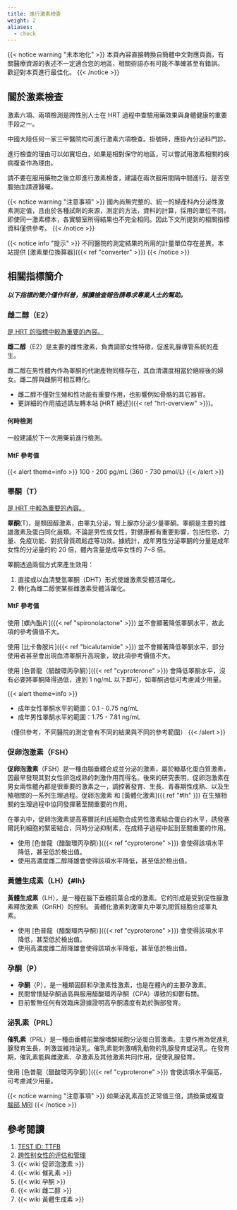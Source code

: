 ```yaml
---
title: 進行激素檢查
weight: 2
aliases:
  - check
---
```


{{< notice warning "未本地化" >}}
本頁內容直接轉換自簡體中文對應頁面，有關醫療資源的表述不一定適合您的地區，相關術語亦有可能不準確甚至有錯誤。
歡迎對本頁進行最佳化。
{{< /notice >}}

## 關於激素檢查

激素六項、兩項檢測是跨性別人士在 HRT 過程中查驗用藥效果與身體健康的重要手段之一。

中國大陸任何一家三甲醫院均可進行激素六項檢查。掛號時，應掛內分泌科門診。

進行檢查的理由可以如實坦白，如果是相對保守的地區，可以嘗試用激素相關的疾病複查作為理由。

請不要在服用藥物之後立即進行激素檢查，建議在兩次服用間隔中間進行。是否空腹抽血請遵醫囑。

{{< notice warning "注意事項" >}}
國內尚無完整的、統一的婦產科內分泌性激素測定值，且由於各種試劑的來源，測定的方法，資料的計算，採用的單位不同，即使同一激素標本，各實驗室所得結果也不完全相同。因此下文所提到的相關指標資料僅供參考。
{{< /notice >}}

{{< notice info "提示" >}}
不同醫院的測定結果的所用的計量單位存在差異，本站提供 [激素單位換算器]({{< ref "converter" >}})
{{< /notice >}}

## 相關指標簡介

**_以下指標的簡介僅作科普，解讀檢查報告請尋求專業人士的幫助。_**

### 雌二醇（E2）

<u>是 HRT 的指標中較為重要的內容。</u>

**雌二醇**（E2）是主要的雌性激素，負責調節女性特徵，促進乳腺導管系統的產生。

雌二醇在男性體內作為睪酮的代謝產物同樣存在，其血清濃度相當於絕經後的婦女。雌二醇與雌酮可相互轉化。

- 雌二醇不僅對生殖和性功能有重要作用，也影響例如骨骼的其它器官。
- 更詳細的作用描述請左轉本站 [HRT 總述]({{< ref "hrt-overview" >}})。

#### 何時檢測

一般建議於下一次用藥前進行檢測。

#### MtF 參考值

{{< alert theme=info >}}
100 - 200 pg/mL (360 - 730 pmol/L)
{{< /alert >}}

### **睪酮（T）**

<u>是 HRT 中較為重要的內容。</u>

**睪酮**(T)，是類固醇激素，由睪丸分泌，腎上腺亦分泌少量睪酮。睪酮是主要的雌雄激素及蛋白同化甾類。不論是男性或女性，對健康都有重要影響，包括性慾、力量、免疫功能、對抗骨質疏鬆症等功效。據統計，成年男性分泌睪酮的分量是成年女性的分泌量的約 20 倍，體內含量是成年女性的 7~8 倍。

睪酮透過兩個方式來產生效用：

1. 直接或以血清雙氫睪酮（DHT）形式使雄激素受體活躍化。
1. 轉化為雌二醇使某些雌激素受體活躍化。

#### MtF 參考值

使用 [螺內酯片]({{< ref "spironolactone" >}}) 並不會顯著降低睪酮水平，故此項的參考價值不大。

使用 [比卡魯胺片]({{< ref "bicalutamide" >}}) 並不會顯著降低睪酮水平，部分使用者甚至會出現血清睪酮升高現象，故此項參考價值不大。

使用 [色普龍（醋酸環丙孕酮）]({{< ref "cyproterone" >}}) 會降低睪酮水平，沒有必要將睪酮降得過低，達到 1 ng/mL 以下即可，如睪酮過低可考慮減少用量。

{{< alert theme=info >}}

- 成年女性睪酮水平的範圍：0.1 - 0.75 ng/mL
- 成年男性睪酮水平的範圍：1.75 - 7.81 ng/mL

（僅供參考，不同醫院的測定會有不同的結果與不同的參考範圍）
{{< /alert >}}

### 促卵泡激素（FSH）

**促卵泡激素**（FSH）是一種由腦垂體合成並分泌的激素，屬於糖基化蛋白質激素，因最早發現其對女性卵泡成熟的刺激作用而得名。後來的研究表明，促卵泡激素在男女兩性體內都是很重要的激素之一，調控著發育、生長、青春期性成熟、以及生殖相關的一系列生理過程。促卵泡激素 和 [黃體化激素]({{ ref "#lh" }}) 在生殖相關的生理過程中協同發揮著至關重要的作用。

在睪丸中，促卵泡激素提高塞爾託利氏細胞合成男性激素結合蛋白的水平，誘發塞爾託利細胞的緊密結合，同時分泌抑制素，在成精子過程中起到至關重要的作用。

- 使用 [色普龍（醋酸環丙孕酮）]({{< ref "cyproterone" >}}) 會使得該項水平降低，甚至低於檢出值。
- 使用高濃度雌二醇降雄會使得該項水平降低，甚至低於檢出值。

### 黃體生成素（LH）{#lh}

**黃體生成素**（LH），是一種在腦下垂體前葉合成的激素。它的形成是受到促性腺激素釋放激素（GnRH）的控制。
黃體化激素刺激睪丸中睪丸間質細胞合成睪丸素。

- 使用 [色普龍（醋酸環丙孕酮）]({{< ref "cyproterone" >}}) 會使得該項水平降低，甚至低於檢出值。
- 使用高濃度雌二醇降雄會使得該項水平降低，甚至低於檢出值。

### 孕酮（P）

- **孕酮**（P），是一種類固醇和孕激素性激素，也是在體內的主要孕激素。
- 民間曾懷疑孕酮過高與服用醋酸環丙孕酮（CPA）導致的抑鬱有關。
- 目前暫無任何有效臨床證據證明高孕酮濃度有助於胸部發育。

### 泌乳素（PRL）

**催乳素**（PRL）是一種由垂體前葉腺嗜酸細胞分泌蛋白質激素。主要作用為促進乳腺發育生長，刺激並維持泌乳。催乳素能刺激哺乳動物的乳腺發育或泌乳。在發育期，催乳素能與雌激素、孕激素及其他激素共同作用，促使乳腺發育。

使用 [色普龍（醋酸環丙孕酮）]({{< ref "cyproterone" >}}) 會使該項水平偏高，可考慮減少用量。

{{< notice warning "注意事項" >}}
如果泌乳素高於正常值三倍，請換藥或複查 [腦部 MRI](https://zh.wikipedia.org/wiki/磁共振成像)
{{< /notice >}}

## 參考閱讀

1. [TEST ID: TTFB](https://www.mayocliniclabs.com/test-catalog/Clinical+and+Interpretive/83686)
1. [跨性别女性的评估和管理](https://www.uptodate.com/contents/zh-Hant/transgender-women-evaluation-and-management)
1. {{< wiki 促卵泡激素 >}}
1. {{< wiki 催乳素 >}}
1. {{< wiki 孕酮 >}}
1. {{< wiki 雌二醇 >}}
1. {{< wiki 黃體生成素 >}}
